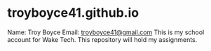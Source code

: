 # troyboyce41.github.io
Name: Troy Boyce
Email: troyboyce41@gmail.com
This is my school account for Wake Tech.
This repository will hold my assignments.
